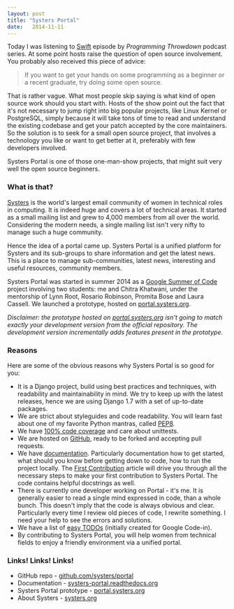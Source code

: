 ```yaml
--- 
layout: post 
title: "Systers Portal"
date:   2014-11-11 
---
```


Today I was listening to [Swift](http://www.programmingthrowdown.com/2014/09/episode-36-swift.html) 
episode by *Programming Throwdown* podcast
series. At some point hosts raise the question of open source involvement. You probably
also received this piece of advice:

> If you want to get your hands on some programming as a beginner or a recent
> graduate, try doing some open source.

That is rather vague. 
What most people skip saying is what kind of open source work should you start with. Hosts
of the show point out the fact that it's not necessary to jump right into big 
popular projects, like Linux Kernel or PostgreSQL, simply because it will take tons
of time to read and understand the existing codebase and get your patch accepted by
the core maintainers. So the solution is to seek for a small open source 
project, that involves a technology you like or want to get better at it, preferably
with few developers involved.

Systers Portal is one of those one-man-show projects, that might suit very well 
the open source beginners. 

### What is that?

[Systers](http://systers.org/) is the world's largest email community of women 
in technical roles in computing. It is indeed huge and covers a lot of technical
areas. It started as a small mailing list and grew to 4,000 
members from all over the world. Considering the modern needs, a single mailing list
isn't very nifty to manage such a huge community.

Hence the idea of a portal came up. Systers Portal is a unified platform for 
Systers and its sub-groups to share information and get the latest news. This is
a place to manage sub-communities, latest news, interesting and useful 
resources, community members.

Systers Portal was started in summer 2014 as a 
[Google Summer of Code](http://www.google-melange.com/gsoc/homepage/google/gsoc2014) 
project involving two students: me and Chitra Khatwani, under the mentorship of Lynn Root, 
Rosario Robinson, Promita Bose and Laura Cassell. We launched a prototype, 
hosted on [portal.systers.org](http://portal.systers.org/).

*Disclaimer: the prototype hosted on [portal.systers.org](http://portal.systers.org/) 
isn't going to match exactly your development version from the official repository. The 
development version incrementally adds features present in the prototype.*

### Reasons

Here are some of the obvious reasons why Systers Portal is so good for you:

* It is a Django project, build using best practices and techniques, with 
  readability and maintainability in mind. We try to keep up with the latest 
  releases, hence we are using Django 1.7 with a set of up-to-date packages.
* We are strict about styleguides and code readability. You will learn fast
  about one of my favorite Python mantras, called [PEP8](https://www.python.org/dev/peps/pep-0008).
* We have [100% code coverage](https://coveralls.io/r/systers/portal?branch=master)
  and care about unittests.
* We are hosted on [GitHub](https://github.com/systers/portal), ready to be 
  forked and accepting pull requests.
* We have [documentation](http://systers-portal.readthedocs.org/en/latest/). 
  Particularly documentation how to get started, what should you know before 
  getting down to code, how to run the project locally. The 
  [First Contribution](http://systers-portal.readthedocs.org/en/latest/develop/contributing.html)
  article will drive you through all the necessary steps to make your first
  contribution to Systers Portal. The code contains helpful docstrings as well.
* There is currently one developer working on Portal - it's me. It is generally
  easier to read a single mind expressed in code, than a whole bunch. This
  doesn't imply that the code is always obvious and clear. Particularly 
  every time I review old pieces of code, I rewrite something. I need your
  help to see the errors and solutions.
* We have a list of [easy TODOs](http://systers.org/systers-dev/doku.php/gci14systers:portal) 
  (initially created for Google Code-in).
* By contributing to Systers Portal, you will help women from technical fields
  to enjoy a friendly environment via a unified portal.

### Links! Links! Links!

* GitHub repo - [github.com/systers/portal](https://github.com/systers/portal)
* Documentation - [systers-portal.readthedocs.org](http://systers-portal.readthedocs.org/)
* Systers Portal prototype - [portal.systers.org](http://portal.systers.org/)
* About Systers - [systers.org](http://systers.org/)
